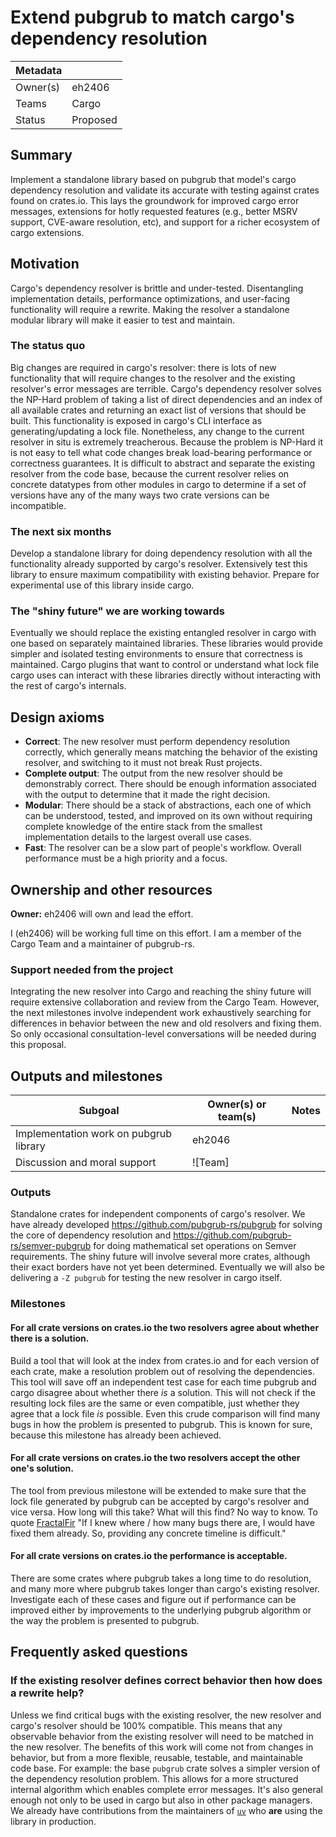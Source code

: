 # Extend pubgrub to match cargo's dependency resolution

| Metadata |        |
| -------- | ------ |
| Owner(s) | eh2406 |
| Teams    | Cargo  |
| Status   | Proposed    |

## Summary

Implement a standalone library based on pubgrub that model's cargo dependency resolution and validate its accurate with testing against crates found on crates.io. This lays the groundwork for improved cargo error messages, extensions for hotly requested features (e.g., better MSRV support, CVE-aware resolution, etc), and support for a richer ecosystem of cargo extensions.

## Motivation


Cargo's dependency resolver is brittle and under-tested. Disentangling implementation details, performance optimizations, and user-facing functionality will require a rewrite. Making the resolver a standalone modular library will make it easier to test and maintain.


### The status quo

Big changes are required in cargo's resolver: there is lots of new functionality that will require changes to the resolver and the existing resolver's error messages are terrible. Cargo's dependency resolver solves the NP-Hard problem of taking a list of direct dependencies and an index of all available crates and returning an exact list of versions that should be built. This functionality is exposed in cargo's CLI interface as generating/updating a lock file. Nonetheless, any change to the current resolver in situ is extremely treacherous. Because the problem is NP-Hard it is not easy to tell what code changes break load-bearing performance or correctness guarantees. It is difficult to abstract and separate the existing resolver from the code base, because the current resolver relies on concrete datatypes from other modules in cargo to determine if a set of versions have any of the many ways two crate versions can be incompatible.

### The next six months

Develop a standalone library for doing dependency resolution with all the functionality already supported by cargo's resolver. Extensively test this library to ensure maximum compatibility with existing behavior. Prepare for experimental use of this library inside cargo.

### The "shiny future" we are working towards

Eventually we should replace the existing entangled resolver in cargo with one based on separately maintained libraries. These libraries would provide simpler and isolated testing environments to ensure that correctness is maintained. Cargo plugins that want to control or understand what lock file cargo uses can interact with these libraries directly without interacting with the rest of cargo's internals.

## Design axioms

- **Correct**: The new resolver must perform dependency resolution correctly, which generally means matching the behavior of the existing resolver, and switching to it must not break Rust projects.
- **Complete output**: The output from the new resolver should be demonstrably correct. There should be enough information associated with the output to determine that it made the right decision.
- **Modular**: There should be a stack of abstractions, each one of which can be understood, tested, and improved on its own without requiring complete knowledge of the entire stack from the smallest implementation details to the largest overall use cases.
- **Fast**: The resolver can be a slow part of people's workflow. Overall performance must be a high priority and a focus.

## Ownership and other resources

**Owner:** eh2406 will own and lead the effort.

I (eh2406) will be working full time on this effort. I am a member of the Cargo Team and a maintainer of pubgrub-rs.

### Support needed from the project

Integrating the new resolver into Cargo and reaching the shiny future will require extensive collaboration and review from the Cargo Team. However, the next milestones involve independent work exhaustively searching for differences in behavior between the new and old resolvers and fixing them. So only occasional consultation-level conversations will be needed during this proposal.

## Outputs and milestones

| Subgoal                                | Owner(s) or team(s) | Notes |
| -------------------------------------- | ------------------- | ----- |
| Implementation work on pubgrub library | eh2046              |       |
| Discussion and moral support           | ![Team]             |       |

### Outputs

Standalone crates for independent components of cargo's resolver. We have already developed https://github.com/pubgrub-rs/pubgrub for solving the core of dependency resolution and https://github.com/pubgrub-rs/semver-pubgrub for doing mathematical set operations on Semver requirements. The shiny future will involve several more crates, although their exact borders have not yet been determined. Eventually we will also be delivering a `-Z pubgrub` for testing the new resolver in cargo itself.

### Milestones

#### For all crate versions on crates.io the two resolvers agree about whether there is a solution.

Build a tool that will look at the index from crates.io and for each version of each crate, make a resolution problem out of resolving the dependencies. This tool will save off an independent test case for each time pubgrub and cargo disagree about whether there *is* a solution. This will not check if the resulting lock files are the same or even compatible, just whether they agree that a lock file *is* possible. Even this crude comparison will find many bugs in how the problem is presented to pubgrub. This is known for sure, because this milestone has already been achieved.

#### For all crate versions on crates.io the two resolvers accept the other one's solution.

The tool from previous milestone will be extended to make sure that the lock file generated by pubgrub can be accepted by cargo's resolver and vice versa. How long will this take? What will this find? No way to know. To quote [FractalFir](https://www.reddit.com/r/rust/comments/1doh929/comment/la9oo2i/) "If I knew where / how many bugs there are, I would have fixed them already. So, providing any concrete timeline is difficult." 

#### For all crate versions on crates.io the performance is acceptable.

There are some crates where pubgrub takes a long time to do resolution, and many more where pubgrub takes longer than cargo's existing resolver. Investigate each of these cases and figure out if performance can be improved either by improvements to the underlying pubgrub algorithm or the way the problem is presented to pubgrub.

## Frequently asked questions

### If the existing resolver defines correct behavior then how does a rewrite help?

Unless we find critical bugs with the existing resolver, the new resolver and cargo's resolver should be 100% compatible. This means that any observable behavior from the existing resolver will need to be matched in the new resolver. The benefits of this work will come not from changes in behavior, but from a more flexible, reusable, testable, and maintainable code base. For example: the base `pubgrub` crate solves a simpler version of the dependency resolution problem. This allows for a more structured internal algorithm which enables complete error messages. It's also general enough not only to be used in cargo but also in other package managers. We already have contributions from the maintainers of [`uv`](https://pypi.org/project/uv/) who **are** using the library in production.
